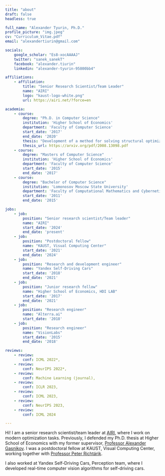 ```yaml
---
title: "about"
draft: false
headless: true

full_name: "Alexander Tyurin, Ph.D."
profile_picture: "img.jpeg"
cv: "Curriculum_Vitae.pdf"
email: "alexandertiurin@gmail.com"

socials:
    google_scholar: "Es8-xocAAAAJ"
    twitter: "sanek_sanekT"
    facebook: "alexander.tiurin"
    linkedin: "alexander-tyurin-95800bb4"

affiliations:
    - affiliation:
        title: "Senior Research Scientist/Team Leader"
        name: "AIRI"
        logo: "kaust-logo-white.png"
        url: https://airi.net/?force=en

academia:
    - course:
        degree: "Ph.D. in Computer Science"
        institution: 'Higher School of Economics'
        department: 'Faculty of Computer Science'
        start_date: '2017'
        end_date: '2020'
        thesis: "Development of a method for solving structural optimization problems"
        thesis_url: https://arxiv.org/pdf/2008.13098.pdf
    - course:
        degree: "Masters of Computer Science"
        institution: 'Higher School of Economics'
        department: 'Faculty of Computer Science'
        start_date: '2015'
        end_date: '2017'
    - course:
        degree: "Bachelor of Computer Science"
        institution: 'Lomonosov Moscow State University'
        department: 'Faculty of Computational Mathematics and Cybernetics'
        start_date: '2011'
        end_date: '2015'

jobs:
    - job:
        position: "Senior research scientist/Team leader"
        name: "AIRI"
        start_date: '2024'
        end_date: 'present'
    - job:
        position: "Postdoctoral fellow"
        name: "KAUST, Visual Computing Center"
        start_date: '2021'
        end_date: '2024'
    - job:
        position: "Research and development engineer"
        name: "Yandex Self-Driving Cars"
        start_date: '2018'
        end_date: '2021'
    - job:
        position: "Junior research fellow"
        name: "Higher School of Economics, HDI LAB"
        start_date: '2017'
        end_date: '2021'
    - job:
        position: "Research engineer"
        name: "Alterra.ai"
        start_date: '2018'
    - job:
        position: "Research engineer"
        name: "VisionLabs"
        start_date: '2015'
        end_date: '2018'

reviews:
    - review:
        conf: ICML 2022*,
    - review:
        conf: NeurIPS 2022*,
    - review:
        conf: Machine Learning (journal),
    - review:
        conf: ICLR 2023,
    - review:
        conf: ICML 2023,
    - review:
        conf: NeurIPS 2023,
    - review:
        conf: ICML 2024

---
```


Hi! I am a senior research scientist/team leader at [AIRI][3], where I work on modern optimization tasks.
Previously, I defended my Ph.D. thesis at Higher School of Economics with my former supervisor, [Professor Alexander Gasnikov][2]. I was a postdoctoral fellow at KAUST, Visual Computing Center, working together with [Professor Peter Richtárik][1].

I also worked at Yandex Self-Driving Cars, Perception team, where I developed real-time computer vision algorithms for self-driving cars.

[1]: https://richtarik.org
[2]: https://scholar.google.ru/citations?user=AmeE8qkAAAAJ
[3]: https://airi.net/?force=en